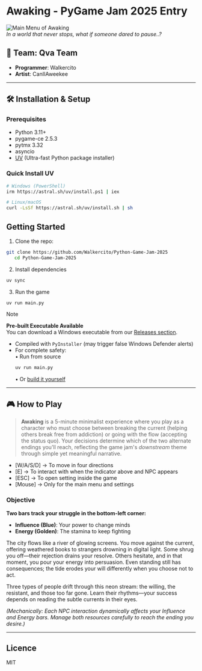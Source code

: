 # Awaking - PyGame Jam 2025 Entry

![Main Menu of Awaking](https://not-yet.com)  
*In a world that never stops, what if someone dared to pause..?*

## 👥 Team: Qva Team
- **Programmer**: Walkercito  
- **Artist**: CanIIAweekee  

---

## 🛠️ Installation & Setup

### Prerequisites
- Python 3.11+
- pygame-ce 2.5.3
- pytmx 3.32
- asyncio 
- [UV](https://docs.astral.sh/uv/) (Ultra-fast Python package installer)

### Quick Install UV
```bash
# Windows (PowerShell)
irm https://astral.sh/uv/install.ps1 | iex

# Linux/macOS
curl -LsSf https://astral.sh/uv/install.sh | sh
```

## Getting Started
1. Clone the repo:
```bash
git clone https://github.com/Walkercito/Python-Game-Jam-2025
   cd Python-Game-Jam-2025
```
2. Install dependencies
```bash
uv sync
```
3. Run the game
```
uv run main.py
```

> [!NOTE]
> **Pre-built Executable Available**  
> You can download a Windows executable from our [Releases section](https://github.com/Walkercito/Python-Game-Jam-2025/releases).  
>   
> - Compiled with `PyInstaller` (may trigger false Windows Defender alerts)  
> - For complete safety:  
>   • Run from source
>    ```bash
>    uv run main.py
>    ``` 
>   • Or [build it yourself](https://pyinstaller.readthedocs.io/)

---
## 🎮 How to Play

> **Awaking** is a 5-minute minimalist experience where you play as a character who must choose between breaking the current (helping others break free from addiction) or going with the flow (accepting the status quo). Your decisions determine which of the two alternate endings you'll reach, reflecting the game jam's *downstream* theme through simple yet meaningful narrative.

- [W/A/S/D] -> To move in four directions
-    [E]    -> To interact with when the indicator above and NPC appears
-   [ESC]   -> To open setting inside the game
-   [Mouse] -> Only for the main menu and settings

### Objective  

**Two bars track your struggle in the bottom-left corner:**  
- **Influence (Blue)**: Your power to change minds  
- **Energy (Golden)**: The stamina to keep fighting  

The city flows like a river of glowing screens. You move against the current, offering weathered books to strangers drowning in digital light. Some shrug you off—their rejection drains your resolve. Others hesitate, and in that moment, you pour your energy into persuasion. Even standing still has consequences; the tide erodes your will differently when you choose not to act.  

Three types of people drift through this neon stream: the willing, the resistant, and those too far gone. Learn their rhythms—your success depends on reading the subtle currents in their eyes.  

*(Mechanically: Each NPC interaction dynamically affects your Influence and Energy bars. Manage both resources carefully to reach the ending you desire.)*  

---

## Licence 
MIT
